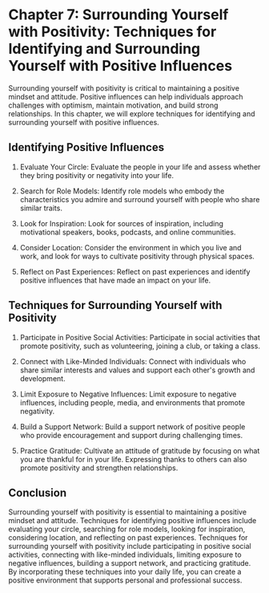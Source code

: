 Chapter 7: Surrounding Yourself with Positivity: Techniques for Identifying and Surrounding Yourself with Positive Influences
=============================================================================================================================

Surrounding yourself with positivity is critical to maintaining a positive mindset and attitude. Positive influences can help individuals approach challenges with optimism, maintain motivation, and build strong relationships. In this chapter, we will explore techniques for identifying and surrounding yourself with positive influences.

Identifying Positive Influences
-------------------------------

1. Evaluate Your Circle: Evaluate the people in your life and assess whether they bring positivity or negativity into your life.

2. Search for Role Models: Identify role models who embody the characteristics you admire and surround yourself with people who share similar traits.

3. Look for Inspiration: Look for sources of inspiration, including motivational speakers, books, podcasts, and online communities.

4. Consider Location: Consider the environment in which you live and work, and look for ways to cultivate positivity through physical spaces.

5. Reflect on Past Experiences: Reflect on past experiences and identify positive influences that have made an impact on your life.

Techniques for Surrounding Yourself with Positivity
---------------------------------------------------

1. Participate in Positive Social Activities: Participate in social activities that promote positivity, such as volunteering, joining a club, or taking a class.

2. Connect with Like-Minded Individuals: Connect with individuals who share similar interests and values and support each other's growth and development.

3. Limit Exposure to Negative Influences: Limit exposure to negative influences, including people, media, and environments that promote negativity.

4. Build a Support Network: Build a support network of positive people who provide encouragement and support during challenging times.

5. Practice Gratitude: Cultivate an attitude of gratitude by focusing on what you are thankful for in your life. Expressing thanks to others can also promote positivity and strengthen relationships.

Conclusion
----------

Surrounding yourself with positivity is essential to maintaining a positive mindset and attitude. Techniques for identifying positive influences include evaluating your circle, searching for role models, looking for inspiration, considering location, and reflecting on past experiences. Techniques for surrounding yourself with positivity include participating in positive social activities, connecting with like-minded individuals, limiting exposure to negative influences, building a support network, and practicing gratitude. By incorporating these techniques into your daily life, you can create a positive environment that supports personal and professional success.
